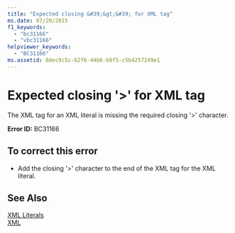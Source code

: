 ```yaml
---
title: "Expected closing &#39;&gt;&#39; for XML tag"
ms.date: 07/20/2015
f1_keywords: 
  - "bc31166"
  - "vbc31166"
helpviewer_keywords: 
  - "BC31166"
ms.assetid: 8dec9c5c-62f6-44b6-b9f5-c5b4257249e1
---
```

# Expected closing &#39;&gt;&#39; for XML tag
The XML tag for an XML literal is missing the required closing '>' character.  
  
 **Error ID:** BC31166  
  
## To correct this error  
  
- Add the closing '>' character to the end of the XML tag for the XML literal.  
  
## See Also  
 [XML Literals](../../visual-basic/language-reference/xml-literals/index.md)  
 [XML](../../visual-basic/programming-guide/language-features/xml/index.md)
